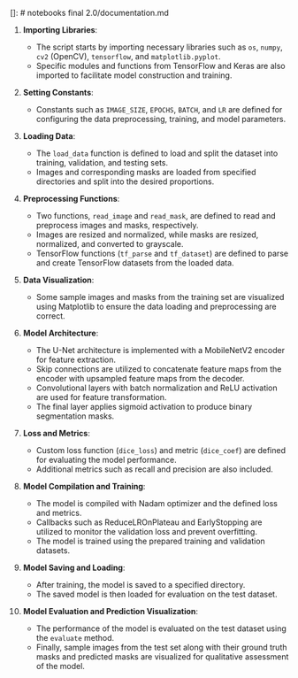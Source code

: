 []: # notebooks final 2.0/documentation.md

1. **Importing Libraries**:
   - The script starts by importing necessary libraries such as `os`, `numpy`, `cv2` (OpenCV), `tensorflow`, and `matplotlib.pyplot`.
   - Specific modules and functions from TensorFlow and Keras are also imported to facilitate model construction and training.

2. **Setting Constants**:
   - Constants such as `IMAGE_SIZE`, `EPOCHS`, `BATCH`, and `LR` are defined for configuring the data preprocessing, training, and model parameters.

3. **Loading Data**:
   - The `load_data` function is defined to load and split the dataset into training, validation, and testing sets.
   - Images and corresponding masks are loaded from specified directories and split into the desired proportions.

4. **Preprocessing Functions**:
   - Two functions, `read_image` and `read_mask`, are defined to read and preprocess images and masks, respectively.
   - Images are resized and normalized, while masks are resized, normalized, and converted to grayscale.
   - TensorFlow functions (`tf_parse` and `tf_dataset`) are defined to parse and create TensorFlow datasets from the loaded data.

5. **Data Visualization**:
   - Some sample images and masks from the training set are visualized using Matplotlib to ensure the data loading and preprocessing are correct.

6. **Model Architecture**:
   - The U-Net architecture is implemented with a MobileNetV2 encoder for feature extraction.
   - Skip connections are utilized to concatenate feature maps from the encoder with upsampled feature maps from the decoder.
   - Convolutional layers with batch normalization and ReLU activation are used for feature transformation.
   - The final layer applies sigmoid activation to produce binary segmentation masks.

7. **Loss and Metrics**:
   - Custom loss function (`dice_loss`) and metric (`dice_coef`) are defined for evaluating the model performance.
   - Additional metrics such as recall and precision are also included.

8. **Model Compilation and Training**:
   - The model is compiled with Nadam optimizer and the defined loss and metrics.
   - Callbacks such as ReduceLROnPlateau and EarlyStopping are utilized to monitor the validation loss and prevent overfitting.
   - The model is trained using the prepared training and validation datasets.

9. **Model Saving and Loading**:
   - After training, the model is saved to a specified directory.
   - The saved model is then loaded for evaluation on the test dataset.

10. **Model Evaluation and Prediction Visualization**:
    - The performance of the model is evaluated on the test dataset using the `evaluate` method.
    - Finally, sample images from the test set along with their ground truth masks and predicted masks are visualized for qualitative assessment of the model.